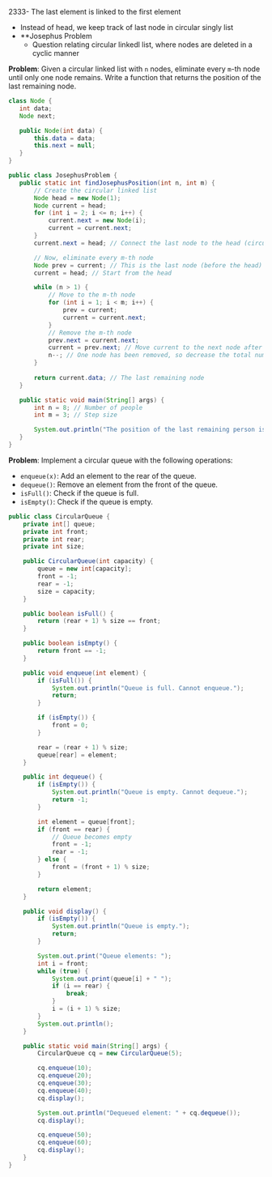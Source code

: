 2333- The last element is linked to the first element
- Instead of head, we keep track of last node in circular singly list
- **Josephus Problem
	- Question relating circular linkedl list, where nodes are deleted in a cyclic manner

 **Problem**:  Given a circular linked list with `n` nodes, eliminate every `m`-th node until only one node remains. Write a function that returns the position of the last remaining node.
 ```Java
class Node {
    int data;
    Node next;

    public Node(int data) {
        this.data = data;
        this.next = null;
    }
}

public class JosephusProblem {
    public static int findJosephusPosition(int n, int m) {
        // Create the circular linked list
        Node head = new Node(1);
        Node current = head;
        for (int i = 2; i <= n; i++) {
            current.next = new Node(i);
            current = current.next;
        }
        current.next = head; // Connect the last node to the head (circular)

        // Now, eliminate every m-th node
        Node prev = current; // This is the last node (before the head)
        current = head; // Start from the head

        while (n > 1) {
            // Move to the m-th node
            for (int i = 1; i < m; i++) {
                prev = current;
                current = current.next;
            }
            // Remove the m-th node
            prev.next = current.next;
            current = prev.next; // Move current to the next node after removal
            n--; // One node has been removed, so decrease the total number of nodes
        }
        
        return current.data; // The last remaining node
    }

    public static void main(String[] args) {
        int n = 8; // Number of people
        int m = 3; // Step size

        System.out.println("The position of the last remaining person is: " + findJosephusPosition(n, m));
    }
}

```

**Problem**:  Implement a circular queue with the following operations:
- `enqueue(x)`: Add an element to the rear of the queue.
- `dequeue()`: Remove an element from the front of the queue.
- `isFull()`: Check if the queue is full.
- `isEmpty()`: Check if the queue is empty.
```Java
public class CircularQueue {
    private int[] queue;
    private int front;
    private int rear;
    private int size;

    public CircularQueue(int capacity) {
        queue = new int[capacity];
        front = -1;
        rear = -1;
        size = capacity;
    }

    public boolean isFull() {
        return (rear + 1) % size == front;
    }

    public boolean isEmpty() {
        return front == -1;
    }

    public void enqueue(int element) {
        if (isFull()) {
            System.out.println("Queue is full. Cannot enqueue.");
            return;
        }

        if (isEmpty()) {
            front = 0;
        }

        rear = (rear + 1) % size;
        queue[rear] = element;
    }

    public int dequeue() {
        if (isEmpty()) {
            System.out.println("Queue is empty. Cannot dequeue.");
            return -1;
        }

        int element = queue[front];
        if (front == rear) {
            // Queue becomes empty
            front = -1;
            rear = -1;
        } else {
            front = (front + 1) % size;
        }

        return element;
    }

    public void display() {
        if (isEmpty()) {
            System.out.println("Queue is empty.");
            return;
        }

        System.out.print("Queue elements: ");
        int i = front;
        while (true) {
            System.out.print(queue[i] + " ");
            if (i == rear) {
                break;
            }
            i = (i + 1) % size;
        }
        System.out.println();
    }

    public static void main(String[] args) {
        CircularQueue cq = new CircularQueue(5);

        cq.enqueue(10);
        cq.enqueue(20);
        cq.enqueue(30);
        cq.enqueue(40);
        cq.display();

        System.out.println("Dequeued element: " + cq.dequeue());
        cq.display();

        cq.enqueue(50);
        cq.enqueue(60);
        cq.display();
    }
}
```

